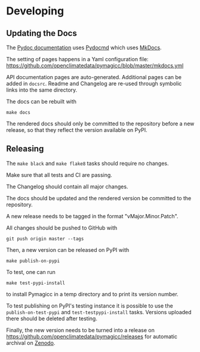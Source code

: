 # Developing

## Updating the Docs

The [Pydoc documentation](https://openclimatedata.github.io/pymagicc/) uses
[Pydocmd](https://github.com/NiklasRosenstein/pydoc-markdown/) which uses
[MkDocs](https://www.mkdocs.org/).

The setting of pages happens in a Yaml configuration file:
<https://github.com/openclimatedata/pymagicc/blob/master/mkdocs.yml>

API documentation pages are auto-generated. Additional pages can be added
in `docsrc`. Readme and Changelog are re-used through symbolic links into the
same directory.

The docs can be rebuilt with

    make docs

The rendered docs should only be committed to the repository before a new release,
so that they reflect the version available on PyPI.

## Releasing

The `make black` and `make flake8` tasks should require no changes.

Make sure that all tests and CI are passing.

The Changelog should contain all major changes.

The docs should be updated and the rendered version be committed to the repository.

A new release needs to be tagged in the format "vMajor.Minor.Patch".

All changes should be pushed to GitHub with

    git push origin master --tags

Then, a new version can be released on PyPI with

    make publish-on-pypi

To test, one can run

    make test-pypi-install

to install Pymagicc in a temp directory and to print its version number.

To test publishing on PyPI's testing instance it is possible to use the `publish-on-test-pypi` and `test-testpypi-install` tasks. Versions uploaded there should be deleted after testing.

Finally, the new version needs to be turned into a release on <https://github.com/openclimatedata/pymagicc/releases> for automatic archival on [Zenodo](https://doi.org/10.5281/zenodo.1111815).
